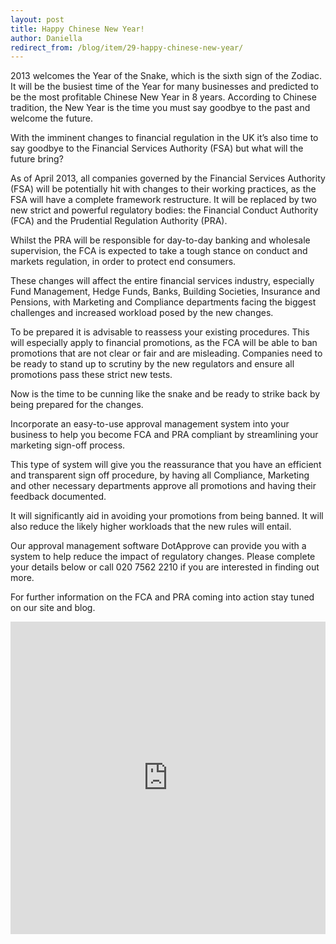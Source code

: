 ```yaml
---
layout: post
title: Happy Chinese New Year!
author: Daniella
redirect_from: /blog/item/29-happy-chinese-new-year/
---
```

2013 welcomes the Year of the Snake, which is the sixth sign of the Zodiac. It
will be the busiest time of the Year for many businesses and predicted to be
the most profitable Chinese New Year in 8 years. According to Chinese
tradition, the New Year is the time you must say goodbye to the past and
welcome the future.

With the imminent changes to financial regulation in the UK it’s also time to
say goodbye to the Financial Services Authority (FSA) but what will the future
bring?

As of April 2013, all companies governed by the Financial Services Authority
(FSA) will be potentially hit with changes to their working practices, as the
FSA will have a complete framework restructure. It will be replaced by two new
strict and powerful regulatory bodies: the Financial Conduct Authority (FCA)
and the Prudential Regulation Authority (PRA).

Whilst the PRA will be responsible for day-to-day banking and wholesale
supervision, the FCA is expected to take a tough stance on conduct and markets
regulation, in order to protect end consumers.

These changes will affect the entire financial services industry, especially
Fund Management, Hedge Funds, Banks, Building Societies, Insurance and
Pensions, with Marketing and Compliance departments facing the biggest
challenges and increased workload posed by the new changes.

To be prepared it is advisable to reassess your existing procedures. This will
especially apply to financial promotions, as the FCA will be able to ban
promotions that are not clear or fair and are misleading. Companies need to be
ready to stand up to scrutiny by the new regulators and ensure all promotions
pass these strict new tests.

Now is the time to be cunning like the snake and be ready to strike back by
being prepared for the changes.

Incorporate an easy-to-use approval management system into your business to
help you become FCA and PRA compliant by streamlining your marketing sign-off
process.

This type of system will give you the reassurance that you have an efficient
and transparent sign off procedure, by having all Compliance, Marketing and
other necessary departments approve all promotions and having their feedback
documented.

It will significantly aid in avoiding your promotions from being banned. It
will also reduce the likely higher workloads that the new rules will entail.

Our approval management software DotApprove can provide you with a system to
help reduce the impact of regulatory changes. Please complete your details
below or call 020 7562 2210 if you are interested in finding out more.

For further information on the FCA and PRA coming into action stay tuned on our
site and blog.

<iframe src="http://web.dotapprove.co.uk/perivancouk-ack2m/pages/rxfny0fqeeo3qzxkktvymq.html" allowtransparency="true" width="100%" height="500px" type="text/html" frameborder="0" style="border:0"></iframe>
